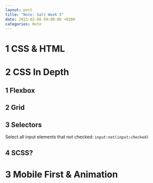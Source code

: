 ```yaml
---
layout: post
title: "Note: Salt Week 5"
date: 2023-02-08 09:00:00 +0200
categories: Note
---
```


# 1 CSS & HTML

# 2 CSS In Depth

## 1 Flexbox

## 2 Grid

## 3 Selectors

Select all input elements that not checked: `input:not(input:checked)`

## 4 SCSS?

# 3 Mobile First & Animation

